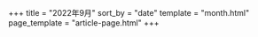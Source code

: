 +++
title = "2022年9月"
sort_by = "date"
template = "month.html"
page_template = "article-page.html"
+++
